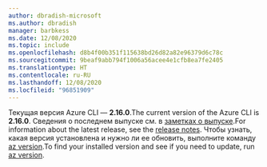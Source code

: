 ```yaml
---
author: dbradish-microsoft
ms.author: dbradish
manager: barbkess
ms.date: 12/08/2020
ms.topic: include
ms.openlocfilehash: d8b4f00b351f115638bd26d82a82e96379d6c78c
ms.sourcegitcommit: 9beaf9abb794f1006a56acee4e1cfb8ea7fe2405
ms.translationtype: HT
ms.contentlocale: ru-RU
ms.lasthandoff: 12/08/2020
ms.locfileid: "96851909"
---
```

<span data-ttu-id="7d0af-101">Текущая версия Azure CLI — __2.16.0__.</span><span class="sxs-lookup"><span data-stu-id="7d0af-101">The current version of the Azure CLI is __2.16.0__.</span></span> <span data-ttu-id="7d0af-102">Сведения о последнем выпуске см. в [заметках о выпуске](../release-notes-azure-cli.md).</span><span class="sxs-lookup"><span data-stu-id="7d0af-102">For information about the latest release, see the [release notes](../release-notes-azure-cli.md).</span></span> <span data-ttu-id="7d0af-103">Чтобы узнать, какая версия установлена и нужно ли ее обновить, выполните команду [az version](/cli/azure/reference-index#az_version).</span><span class="sxs-lookup"><span data-stu-id="7d0af-103">To find your installed version and see if you need to update, run [az version](/cli/azure/reference-index#az_version).</span></span>

